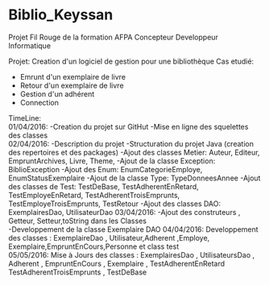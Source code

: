 # Biblio_Keyssan

Projet Fil Rouge de la formation AFPA Concepteur Developpeur Informatique

Projet: Creation d'un logiciel de gestion pour une bibliothèque
Cas etudié:
- Emrunt d'un exemplaire de livre
- Retour d'un exemplaire de livre
- Gestion d'un adhérent
- Connection 
			
TimeLine: 	
01/04/2016: -Creation du projet sur GitHut
			-Mise en ligne des squelettes des classes 						
02/04/2016: -Description du projet
			-Structuration du projet Java (creation des repertoires et des packages)
			-Ajout des classes Metier: Auteur,  Editeur, EmpruntArchives, Livre, Theme, 
			-Ajout de la classe Exception: BiblioException
			-Ajout des Enum: EnumCategorieEmploye, EnumStatusExemplaire
			-Ajout de la classe Type: TypeDonneesAnnee
			-Ajout des classes de Test: TestDeBase, TestAdherentEnRetard, TestEmployeEnRetard, TestAdherentTroisEmprunts, TestEmployeTroisEmprunts, TestRetour
			-Ajout des classes DAO: ExemplairesDao, UtilisateurDao
03/04/2016: -Ajout des construteurs , Getteur, Setteur,toString dans les Classes	
			-Developpement de la classe Exemplaire DAO
04/04/2016: Developpement des classes : ExemplaireDao , Utilisateur,Adherent ,Employe, Exemplaire,EmpruntEnCours,Personne et class test					
05/05/2016: Mise à Jours des classes : ExemplairesDao , UtilisateursDao , Adherent , EmpruntEnCours , Exemplaire , TestAdherentEnRetard 			TestAdherentTroisEmprunts  , TestDeBase			